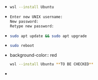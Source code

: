 - ```Bash
  wsl --install Ubuntu
  ```
- ```Bash
  Enter new UNIX username:
  New password:
  Retype new password:
  ```
- ```Bash
  sudo apt update && sudo apt upgrade
  ```
- ```Bash
  sudo reboot
  ```
- background-color:: red
  ```Bash
  wsl --install Ubuntu **TO BE CHECKED**
  ```
-
